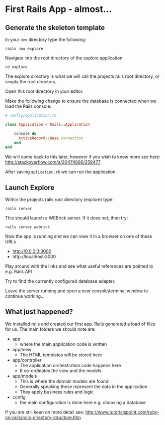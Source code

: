 
# First Rails App - almost...


## Generate the skeleton template 

In your ```dev``` directory type the following:

```rails new explore```

Navigate into the root directory of the explore application

```cd explore```

The explore directory is what we will call the projects rails root directory, or simply the root directory.

Open this root directory in your editor. 

Make the following change to ensure the database is connected when we load the Rails console:

```ruby
# config/application.rb

class Application < Rails::Application

	console do
	  ActiveRecord::Base.connection
	end
end
```
We will come back to this later, however if you wish to know more see here: http://stackoverflow.com/a/20474666/259477

After saving ```aplication.rb``` we can run the application.


## Launch Explore

Within the projects rails root directory (explore) type:

```
rails server
```

This should launch a WEBrick server. If it does not, then try:

```
rails server webrick
```

Now the app is running and we can view it in a browser on one of these URLs
* http://0.0.0.0:3000
* http://localhost:3000

Play around with the links and see what useful references are pointed to e.g. Rails API

Try to find the currently configured database adapter.

Leave the server running and open a new console\terminal window to continue working...

## What just happened?

We installed rails and created our first app. Rails generated a load of files for us. The main folders we should note are:
* app
  * where the main application code is written 
* app/view
  * The HTML templates will be stored here
* app/controller
  * The application orchestration code happens here
  * It co-ordinates the view and the models
* app/models
  * This is where the domain models are found
  * Generally speaking these represent the data in the application
  * They apply business rules and logic
* config
  * the main configuration is done here e.g. choosing a database

If you are still keen on more detail see: http://www.tutorialspoint.com/ruby-on-rails/rails-directory-structure.htm 



